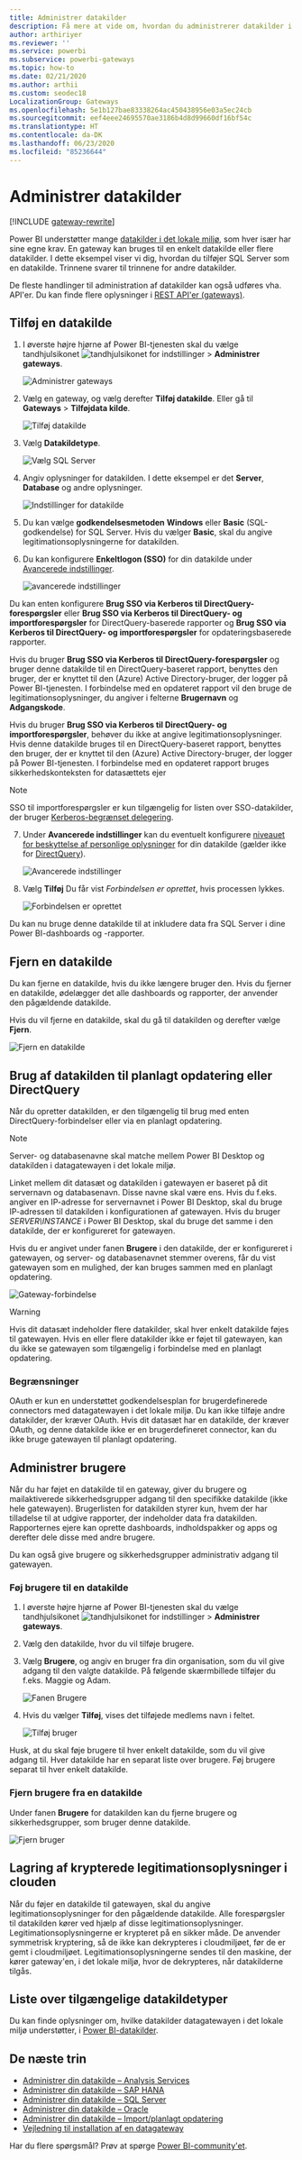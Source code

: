 ```yaml
---
title: Administrer datakilder
description: Få mere at vide om, hvordan du administrerer datakilder i Power BI.
author: arthiriyer
ms.reviewer: ''
ms.service: powerbi
ms.subservice: powerbi-gateways
ms.topic: how-to
ms.date: 02/21/2020
ms.author: arthii
ms.custom: seodec18
LocalizationGroup: Gateways
ms.openlocfilehash: 5e1b127bae83338264ac450438956e03a5ec24cb
ms.sourcegitcommit: eef4eee24695570ae3186b4d8d99660df16bf54c
ms.translationtype: HT
ms.contentlocale: da-DK
ms.lasthandoff: 06/23/2020
ms.locfileid: "85236644"
---
```

# <a name="manage-data-sources"></a>Administrer datakilder

[!INCLUDE [gateway-rewrite](../includes/gateway-rewrite.md)]

Power BI understøtter mange [datakilder i det lokale miljø](power-bi-data-sources.md), som hver især har sine egne krav. En gateway kan bruges til en enkelt datakilde eller flere datakilder. I dette eksempel viser vi dig, hvordan du tilføjer SQL Server som en datakilde. Trinnene svarer til trinnene for andre datakilder.

De fleste handlinger til administration af datakilder kan også udføres vha. API'er. Du kan finde flere oplysninger i [REST API'er (gateways)](/rest/api/power-bi/gateways).

## <a name="add-a-data-source"></a>Tilføj en datakilde

1. I øverste højre hjørne af Power BI-tjenesten skal du vælge tandhjulsikonet ![tandhjulsikonet for indstillinger](media/service-gateway-data-sources/icon-gear.png) > **Administrer gateways**.

    ![Administrer gateways](media/service-gateway-data-sources/manage-gateways.png)

2. Vælg en gateway, og vælg derefter **Tilføj datakilde**. Eller gå til **Gateways** > **Tilføjdata kilde**.

    ![Tilføj datakilde](media/service-gateway-data-sources/add-data-source.png)

3. Vælg **Datakildetype**.

    ![Vælg SQL Server](media/service-gateway-data-sources/select-sql-server.png)

4. Angiv oplysninger for datakilden. I dette eksempel er det **Server**, **Database** og andre oplysninger. 

    ![Indstillinger for datakilde](media/service-gateway-data-sources/data-source-settings.png)

5. Du kan vælge **godkendelsesmetoden** **Windows** eller **Basic** (SQL-godkendelse) for SQL Server. Hvis du vælger **Basic**, skal du angive legitimationsoplysningerne for datakilden.

6. Du kan konfigurere **Enkeltlogon (SSO)** for din datakilde under [Avancerede indstillinger](service-gateway-sso-overview.md). 

    ![avancerede indstillinger](media/service-gateway-data-sources/advanced-settings-02.png)

Du kan enten konfigurere **Brug SSO via Kerberos til DirectQuery-forespørgsler** eller **Brug SSO via Kerberos til DirectQuery- og importforespørgsler** for DirectQuery-baserede rapporter og **Brug SSO via Kerberos til DirectQuery- og importforespørgsler** for opdateringsbaserede rapporter.

Hvis du bruger **Brug SSO via Kerberos til DirectQuery-forespørgsler** og bruger denne datakilde til en DirectQuery-baseret rapport, benyttes den bruger, der er knyttet til den (Azure) Active Directory-bruger, der logger på Power BI-tjenesten. I forbindelse med en opdateret rapport vil den bruge de legitimationsoplysninger, du angiver i felterne **Brugernavn** og **Adgangskode**.

Hvis du bruger **Brug SSO via Kerberos til DirectQuery- og importforespørgsler**, behøver du ikke at angive legitimationsoplysninger. Hvis denne datakilde bruges til en DirectQuery-baseret rapport, benyttes den bruger, der er knyttet til den (Azure) Active Directory-bruger, der logger på Power BI-tjenesten.  I forbindelse med en opdateret rapport bruges sikkerhedskonteksten for datasættets ejer

> [!NOTE]
>SSO til importforespørgsler er kun tilgængelig for listen over SSO-datakilder, der bruger [Kerberos-begrænset delegering](service-gateway-sso-kerberos.md).

7. Under **Avancerede indstillinger** kan du eventuelt konfigurere [niveauet for beskyttelse af personlige oplysninger](https://support.office.com/article/Privacy-levels-Power-Query-CC3EDE4D-359E-4B28-BC72-9BEE7900B540) for din datakilde (gælder ikke for [DirectQuery](desktop-directquery-about.md)).

    ![Avancerede indstillinger](media/service-gateway-data-sources/advanced-settings.png)

8. Vælg **Tilføj** Du får vist *Forbindelsen er oprettet*, hvis processen lykkes.

    ![Forbindelsen er oprettet](media/service-gateway-data-sources/connection-successful.png)

Du kan nu bruge denne datakilde til at inkludere data fra SQL Server i dine Power BI-dashboards og -rapporter.

## <a name="remove-a-data-source"></a>Fjern en datakilde

Du kan fjerne en datakilde, hvis du ikke længere bruger den. Hvis du fjerner en datakilde, ødelægger det alle dashboards og rapporter, der anvender den pågældende datakilde.

Hvis du vil fjerne en datakilde, skal du gå til datakilden og derefter vælge **Fjern**.

![Fjern en datakilde](media/service-gateway-data-sources/remove-data-source.png)

## <a name="use-the-data-source-for-scheduled-refresh-or-directquery"></a>Brug af datakilden til planlagt opdatering eller DirectQuery

Når du opretter datakilden, er den tilgængelig til brug med enten DirectQuery-forbindelser eller via en planlagt opdatering.

> [!NOTE]
>Server- og databasenavne skal matche mellem Power BI Desktop og datakilden i datagatewayen i det lokale miljø.

Linket mellem dit datasæt og datakilden i gatewayen er baseret på dit servernavn og databasenavn. Disse navne skal være ens. Hvis du f.eks. angiver en IP-adresse for servernavnet i Power BI Desktop, skal du bruge IP-adressen til datakilden i konfigurationen af gatewayen. Hvis du bruger *SERVER\INSTANCE* i Power BI Desktop, skal du bruge det samme i den datakilde, der er konfigureret for gatewayen.

Hvis du er angivet under fanen **Brugere** i den datakilde, der er konfigureret i gatewayen, og server- og databasenavnet stemmer overens, får du vist gatewayen som en mulighed, der kan bruges sammen med en planlagt opdatering.

![Gateway-forbindelse](media/service-gateway-data-sources/gateway-connection.png)

> [!WARNING]
> Hvis dit datasæt indeholder flere datakilder, skal hver enkelt datakilde føjes til gatewayen. Hvis en eller flere datakilder ikke er føjet til gatewayen, kan du ikke se gatewayen som tilgængelig i forbindelse med en planlagt opdatering.

### <a name="limitations"></a>Begrænsninger

OAuth er kun en understøttet godkendelsesplan for brugerdefinerede connectors med datagatewayen i det lokale miljø. Du kan ikke tilføje andre datakilder, der kræver OAuth. Hvis dit datasæt har en datakilde, der kræver OAuth, og denne datakilde ikke er en brugerdefineret connector, kan du ikke bruge gatewayen til planlagt opdatering.

## <a name="manage-users"></a>Administrer brugere

Når du har føjet en datakilde til en gateway, giver du brugere og mailaktiverede sikkerhedsgrupper adgang til den specifikke datakilde (ikke hele gatewayen). Brugerlisten for datakilden styrer kun, hvem der har tilladelse til at udgive rapporter, der indeholder data fra datakilden. Rapporternes ejere kan oprette dashboards, indholdspakker og apps og derefter dele disse med andre brugere.

Du kan også give brugere og sikkerhedsgrupper administrativ adgang til gatewayen.

### <a name="add-users-to-a-data-source"></a>Føj brugere til en datakilde

1. I øverste højre hjørne af Power BI-tjenesten skal du vælge tandhjulsikonet ![tandhjulsikonet for indstillinger](media/service-gateway-data-sources/icon-gear.png) > **Administrer gateways**.

2. Vælg den datakilde, hvor du vil tilføje brugere.

3. Vælg **Brugere**, og angiv en bruger fra din organisation, som du vil give adgang til den valgte datakilde. På følgende skærmbillede tilføjer du f.eks. Maggie og Adam.

    ![Fanen Brugere](media/service-gateway-data-sources/users-tab.png)

4. Hvis du vælger **Tilføj**, vises det tilføjede medlems navn i feltet.

    ![Tilføj bruger](media/service-gateway-data-sources/add-user.png)

Husk, at du skal føje brugere til hver enkelt datakilde, som du vil give adgang til. Hver datakilde har en separat liste over brugere. Føj brugere separat til hver enkelt datakilde.

### <a name="remove-users-from-a-data-source"></a>Fjern brugere fra en datakilde

Under fanen **Brugere** for datakilden kan du fjerne brugere og sikkerhedsgrupper, som bruger denne datakilde.

![Fjern bruger](media/service-gateway-data-sources/remove-user.png)

## <a name="store-encrypted-credentials-in-the-cloud"></a>Lagring af krypterede legitimationsoplysninger i clouden

Når du føjer en datakilde til gatewayen, skal du angive legitimationsoplysninger for den pågældende datakilde. Alle forespørgsler til datakilden kører ved hjælp af disse legitimationsoplysninger. Legitimationsoplysningerne er krypteret på en sikker måde. De anvender symmetrisk kryptering, så de ikke kan dekrypteres i cloudmiljøet, før de er gemt i cloudmiljøet. Legitimationsoplysningerne sendes til den maskine, der kører gateway'en, i det lokale miljø, hvor de dekrypteres, når datakilderne tilgås.

## <a name="list-of-available-data-source-types"></a>Liste over tilgængelige datakildetyper

Du kan finde oplysninger om, hvilke datakilder datagatewayen i det lokale miljø understøtter, i [Power BI-datakilder](power-bi-data-sources.md).

## <a name="next-steps"></a>De næste trin

* [Administrer din datakilde – Analysis Services](service-gateway-enterprise-manage-ssas.md)
* [Administrer din datakilde – SAP HANA](service-gateway-enterprise-manage-sap.md)
* [Administrer din datakilde – SQL Server](service-gateway-enterprise-manage-sql.md)
* [Administrer din datakilde – Oracle](service-gateway-onprem-manage-oracle.md)
* [Administrer din datakilde – Import/planlagt opdatering](service-gateway-enterprise-manage-scheduled-refresh.md)
* [Vejledning til installation af en datagateway](service-gateway-deployment-guidance.md)

Har du flere spørgsmål? Prøv at spørge [Power BI-community'et](https://community.powerbi.com/).
